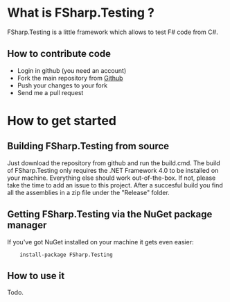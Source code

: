 # What is FSharp.Testing ?

FSharp.Testing is a little framework which allows to test F# code from C#.

## How to contribute code

* Login in github (you need an account)
* Fork the main repository from [Github](https://github.com/forki/FSharp.Testing)
* Push your changes to your fork
* Send me a pull request

# How to get started

## Building FSharp.Testing from source

Just download the repository from github and run the build.cmd. The build of FSharp.Testing only requires the .NET Framework 4.0 to be installed on your machine. Everything else should work out-of-the-box. If not, please take the time to add an issue to this project. After a succesful build you find all the assemblies in a zip file under the "Release" folder.

## Getting FSharp.Testing via the NuGet package manager

If you've got NuGet installed on your machine it gets even easier:

        install-package FSharp.Testing

## How to use it

Todo.